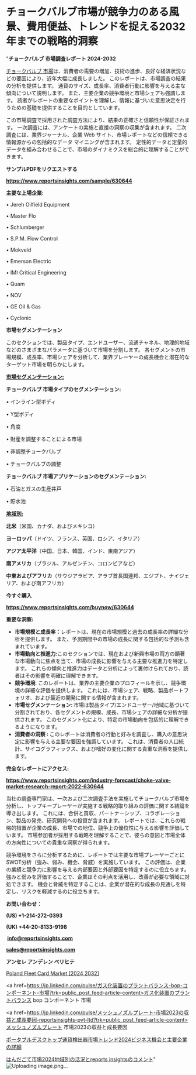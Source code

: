 # チョークバルブ市場が競争力のある風景、費用便益、トレンドを捉える2032年までの戦略的洞察

"<strong>チョークバルブ 市場調査レポート 2024-2032</strong>

<a href=https://www.reportsinsights.com/sample/630644>チョークバルブ 市場</a>は、消費者の需要の増加、技術の進歩、良好な経済状況などの要因により、近年大幅に成長しました。 このレポートは、市場調査の結果の分析を提供します。 通貨のサイズ、成長率、消費者行動に影響を与える主な傾向について説明します。 また、主要企業の競争環境と市場シェアも強調します。 読者がレポートの重要なポイントを理解し、情報に基づいた意思決定を行うための基礎を提供することを目的としています。

この市場調査で採用された調査方法により、結果の正確さと信頼性が保証されます。 一次調査には、アンケートの実施と直接の洞察の収集が含まれます。 二次調査には、業界ジャーナル、企業 Web サイト、市場レポートなどの信頼できる情報源からの包括的なデータ マイニングが含まれます。 定性的データと定量的データを組み合わせることで、市場のダイナミクスを総合的に理解することができます。

<strong><b>サンプルPDFをリクエストする</b></strong>

<a href=https://www.reportsinsights.com/sample/630644><strong><u>https://www.reportsinsights.com/sample/630644</u></strong></a>

<strong>主要な上場企業:</strong>

• Jereh Oilfield Equipment

• Master Flo

• Schlumberger

• S.P.M. Flow Control

• Mokveld

• Emerson Electric

• IMI Critical Engineering

• Quam

• NOV

• GE Oil & Gas

• Cyclonic

<strong>市場セグメンテーション</strong>

このセクションでは、製品タイプ、エンドユーザー、流通チャネル、地理的地域などのさまざまなパラメータに基づいて市場を分割します。 各セグメントの市場規模、成長率、市場シェアを分析して、業界プレーヤーの成長機会と潜在的なターゲット市場を明らかにします。

<strong><u>市場セグメンテーション</u></strong><strong><u>:</u></strong>

<strong>チョークバルブ 市場タイプのセグメンテーション:</strong>

• インライン型ボディ

• Y型ボディ

• 角度

• 財産を調整することによる市場

• 非調整チョークバルブ

• チョークバルブの調整

<strong>チョークバルブ 市場アプリケーションのセグメンテーション:</strong>

• 石油とガスの生産井戸

• 貯水池

<strong><u>地域別</u></strong><strong><u>:</u></strong>

<strong>北米</strong>（米国、カナダ、およびメキシコ）

<strong>ヨーロッパ</strong>（ドイツ、フランス、英国、ロシア、イタリア）

<strong>アジア太平洋</strong>（中国、日本、韓国、インド、東南アジア）

<strong>南アメリカ</strong>（ブラジル、アルゼンチン、コロンビアなど）

<strong>中東およびアフリカ</strong>（サウジアラビア、アラブ首長国連邦、エジプト、ナイジェリア、および南アフリカ）

<strong>今すぐ購入</strong>

<a href=https://www.reportsinsights.com/buynow/630644><strong><u>https://www.reportsinsights.com/buynow/630644</u></strong></a>

<strong>重要な洞察:</strong>
<ul>
  <li><strong>市場規模と成長率：</strong>レポートは、現在の市場規模と過去の成長率の詳細な分析を提供します。 また、予測期間中の市場の成長に関する包括的な予測も含まれています。</li>
  <li><strong>市場動向と推進力:</strong>このセクションでは、現在および新興市場の両方の顕著な市場動向に焦点を当て、市場の成長に影響を与える主要な推進力を特定します。 これらの傾向と推進力はデータと分析によって裏付けられており、読者はその影響を明確に理解できます。</li>
  <li><strong>競争環境</strong>: このレポートは、業界の主要企業のプロフィールを示し、競争環境の詳細な評価を提供します。 これには、市場シェア、戦略、製品ポートフォリオ、および最近の開発に関する情報が含まれます。</li>
  <li><strong>市場セグメンテーション: </strong>市場は製品タイプ/エンドユーザー/地域に基づいて分割されており、各セグメントの規模、成長、市場シェアの詳細な分析が提供されます。 このセグメント化により、特定の市場動向を包括的に理解できるようになります。</li>
  <li><strong>消費者の洞察 : </strong>このレポートは消費者の行動と好みを調査し、購入の意思決定に影響を与える主要な要因を強調しています。 これは、消費者の人口統計、サイコグラフィックス、および嗜好の変化に関する貴重な洞察を提供します。</li>
</ul>
<strong>完全なレポートにアクセス:</strong>

<a href=https://www.reportsinsights.com/industry-forecast/choke-valve-market-research-report-2022-630644><strong><u><b>https://www.reportsinsights.com/industry-forecast/choke-valve-market-research-report-2022-630644</b></u></strong></a>

当社の調査専門家は、一次および二次調査手法を実施してチョークバルブ市場を分析し、トップキープレーヤーが実施する戦略的取り組みの評価に関する結論を導き出します。 これには、合併と買収、パートナーシップ、コラボレーション、製品の発売、研究開発への投資が含まれます。 レポートでは、これらの戦略的措置が企業の成長、市場での地位、競争上の優位性に与える影響を評価しています。 市場参加者が採用する戦略を理解することで、彼らの意図と市場全体の方向性についての貴重な洞察が得られます。

競争環境をさらに分析するために、レポートでは主要な市場プレーヤーごとにSWOT分析（強み、弱み、機会、脅威）を実施しています。 この評価は、企業の業績と競争力に影響を与える内部要因と外部要因を特定するのに役立ちます。 強みと弱みを評価することで、企業はその利点を活用し、改善が必要な領域に対処できます。 機会と脅威を特定することは、企業が潜在的な成長の見通しを特定し、リスクを軽減するのに役立ちます。

<strong>お問い合わせ：</strong>

<strong>(US) +1-214-272-0393</strong>

<strong>(UK) +44-20-8133-9198</strong>

<strong> </strong><a href=info@reportsinsights.com><strong><u>info@reportsinsights.com</u></strong></a>

<a href=sales@reportsinsights.com><strong><u>sales@reportsinsights.com</u></strong></a>

<strong>アンセレ アンデレン ベリヒテ</strong>

<a href=https://www.linkedin.com/pulse/poland-fleet-card-market-2024-top-players-exxonmobil-6ylmf/>Poland Fleet Card Market [2024 2032]</a>

<a href=https://jp.linkedin.com/pulse/ガス化装置のプラントバランス-bop-コンポーネント-市場?trk=public_post_feed-article-content>ガス化装置のプラントバランス bop コンポーネント 市場</a>

<a href=https://jp.linkedin.com/pulse/メッシュノズルプレート-市場2023の収益と成長要因-reportsinsights-pvt-ltd?trk=public_post_feed-article-content>メッシュノズルプレート 市場2023の収益と成長要因</a>

<a href=https://www.linkedin.com/pulse/ポータブルデスクトップ通貨検出器市場トレンド2024ビジネス機会と主要企業の詳細-reports-insights-expert-jtktf/>ポータブルデスクトップ通貨検出器市場トレンド2024ビジネス機会と主要企業の詳細</a>

<a href=https://www.linkedin.com/pulse/はんだごて市場2024地域別の活況とreports-insightsのコメント-tribunal-analytics-360-erh4f/>はんだごて市場2024地域別の活況とreports insightsのコメント</a>"
![Uploading image.png…]()
